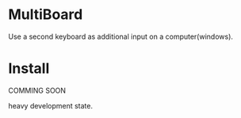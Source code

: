 # MultiBoard
Use a second keyboard as additional input on a computer(windows).

# Install
COMMING SOON

heavy development state.
